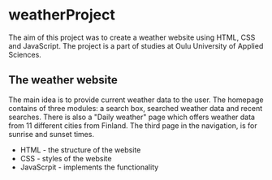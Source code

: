 # weatherProject
The aim of this project was to create a weather website using HTML, CSS and JavaScript. The project is a part of studies at Oulu University of Applied Sciences.

## The weather website
The main idea is to provide current weather data to the user. The homepage contains of three modules: a search box, searched weather data and recent searches. There is also a "Daily weather" page which offers weather data from 11 different cities from Finland. The third page in the navigation, is for sunrise and sunset times.

* HTML - the structure of the website 
* CSS - styles of the website
* JavaScrpit - implements the functionality